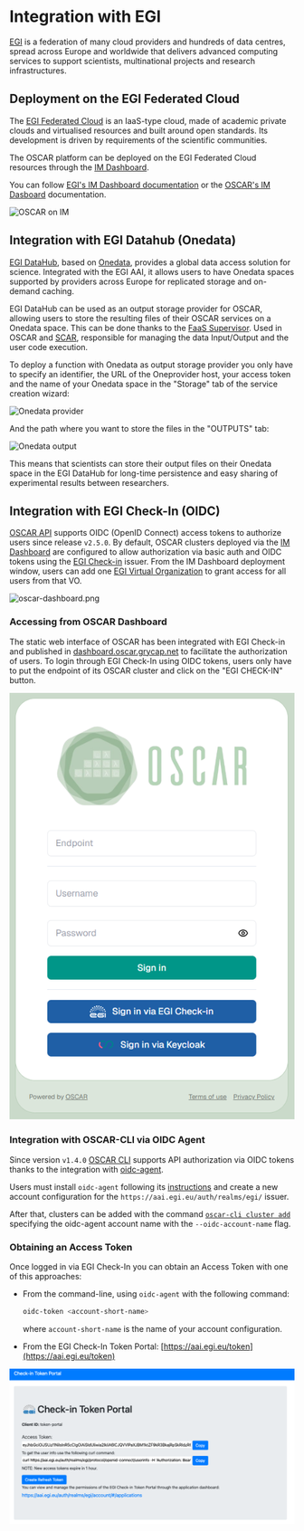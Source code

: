 # Integration with EGI

[EGI](https://www.egi.eu/) is a federation of many cloud providers and
hundreds of data centres, spread across Europe and worldwide that delivers
advanced computing services to support scientists, multinational projects and
research infrastructures.

## Deployment on the EGI Federated Cloud

The [EGI Federated Cloud](https://www.egi.eu/federation/egi-federated-cloud/)
is an IaaS-type cloud, made of academic private clouds and virtualised
resources and built around open standards. Its development is driven by
requirements of the scientific communities.

The OSCAR platform can be deployed on the EGI Federated Cloud resources
through the [IM Dashboard](https://im.egi.ei).

You can follow [EGI's IM Dashboard documentation](https://docs.egi.eu/users/compute/orchestration/im/dashboard/) or the [OSCAR's IM Dasboard](deploy-im-dashboard.md) documentation.

![OSCAR on IM](images/oscar-egi-im.png)

## Integration with EGI Datahub (Onedata)

[EGI DataHub](https://datahub.egi.eu/), based on
[Onedata](https://onedata.org/#/home), provides a global data access solution
for science. Integrated with the EGI AAI, it allows users to have Onedata
spaces supported by providers across Europe for replicated storage and
on-demand caching.

EGI DataHub can be used as an output storage provider for OSCAR, allowing
users to store the resulting files of their OSCAR services on a Onedata
space. This can be done thanks to the
[FaaS Supervisor](https://github.com/grycap/faas-supervisor). Used in OSCAR
and [SCAR](https://github.com/grycap/scar), responsible for managing the data
Input/Output and the user code execution.

To deploy a function with Onedata as output storage provider you only have to
specify an identifier, the URL of the Oneprovider host, your access token and
the name of your Onedata space in the "Storage" tab of the service creation
wizard:

![Onedata provider](images/onedata-provider.png)

And the path where you want to store the files in the "OUTPUTS" tab:

![Onedata output](images/onedata-output.png)

This means that scientists can store their output files on their Onedata space
in the EGI DataHub for long-time persistence and easy sharing of experimental
results between researchers.


## Integration with EGI Check-In (OIDC)

[OSCAR API](api.md) supports OIDC (OpenID Connect) access tokens to authorize users
since release `v2.5.0`. By default, OSCAR clusters deployed via the
[IM Dashboard](deploy-im-dashboard.md) are configured to allow authorization
via basic auth and OIDC tokens using the
[EGI Check-in](https://www.egi.eu/service/check-in/) issuer. From the IM
Dashboard deployment window, users can add one
[EGI Virtual Organization](https://operations-portal.egi.eu/vo/a/list) to
grant access for all users from that VO.

![oscar-dashboard.png](images/oidc/im-dashboard-oidc.png)

### Accessing from OSCAR Dashboard

The static web interface of OSCAR has been integrated with EGI Check-in and
published in [dashboard.oscar.grycap.net](https://dashboard.oscar.grycap.net) to facilitate
the authorization of users. To login through EGI Check-In using OIDC tokens,
users only have to put the endpoint of its OSCAR cluster and click on the
"EGI CHECK-IN" button.

![im-dashboard-oidc.png](images/oidc/oscar-dashboard.png)

### Integration with OSCAR-CLI via OIDC Agent

Since version `v1.4.0` [OSCAR CLI](oscar-cli.md) supports API authorization
via OIDC tokens thanks to the integration with
[oidc-agent](https://indigo-dc.gitbook.io/oidc-agent/).

Users must install `oidc-agent` following its
[instructions](https://indigo-dc.gitbook.io/oidc-agent/installation) and
create a new account configuration for the
`https://aai.egi.eu/auth/realms/egi/` issuer. 

After that, clusters can be
added with the command [`oscar-cli cluster add`](oscar-cli.md#add) specifying
the oidc-agent account name with the `--oidc-account-name` flag.

### Obtaining an Access Token

Once logged in via EGI Check-In you can obtain an Access Token with one of this approaches:

* From the command-line, using `oidc-agent` with the following command:

    ```sh
    oidc-token <account-short-name>
    ```
    where `account-short-name` is the name of your account configuration.
    
* From the EGI Check-In Token Portal: [https://aai.egi.eu/token](https://aai.egi.eu/token)

![egi-checkin-token-portal.png](images/oidc/egi-checkin-token-portal.png)
